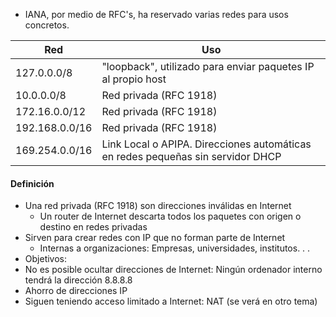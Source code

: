- IANA, por medio de RFC's, ha reservado varias redes para usos concretos.

| Red | Uso |
| --- |  --- |
| 127.0.0.0/8 | "loopback", utilizado para enviar paquetes IP al propio host |
| 10.0.0.0/8 | Red privada (RFC 1918) |
| 172.16.0.0/12 | Red privada (RFC 1918) |
| 192.168.0.0/16 | Red privada (RFC 1918) |
| 169.254.0.0/16 | Link Local o APIPA. Direcciones automáticas en redes pequeñas sin servidor DHCP |


#### Definición

- Una red privada (RFC 1918) son direcciones inválidas en Internet
	-  Un router de Internet descarta todos los paquetes con origen o destino en redes privadas
- Sirven para crear redes con IP que no forman parte de Internet
	-  Internas a organizaciones: Empresas, universidades, institutos. . .
- Objetivos:
-  No es posible ocultar direcciones de Internet: Ningún ordenador interno tendrá la dirección 8.8.8.8
-  Ahorro de direcciones IP
-  Siguen teniendo acceso limitado a Internet: NAT (se verá en otro tema)
